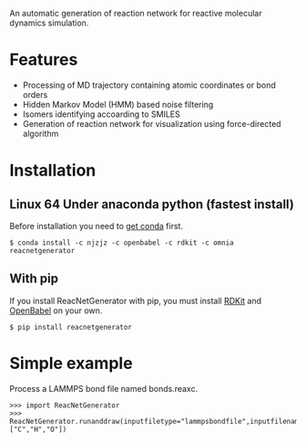 An automatic generation of reaction network for reactive molecular dynamics simulation.
# Features
- Processing of MD trajectory containing atomic coordinates or bond orders
- Hidden Markov Model (HMM) based noise filtering
- Isomers identifying accoarding to SMILES
- Generation of reaction network for visualization using force-directed algorithm
# Installation
## Linux 64 Under anaconda python (fastest install)
Before installation you need to [get conda](https://conda.io/docs/user-guide/install/index.html) first.
```
$ conda install -c njzjz -c openbabel -c rdkit -c omnia reacnetgenerator
```
## With pip
If you install ReacNetGenerator with pip, you must install [RDKit](https://github.com/rdkit/rdkit) and [OpenBabel](https://github.com/openbabel/openbabel) on your own.
```
$ pip install reacnetgenerator
```
# Simple example
Process a LAMMPS bond file named bonds.reaxc.
```
>>> import ReacNetGenerator
>>> ReacNetGenerator.runanddraw(inputfiletype="lammpsbondfile",inputfilename="bonds.reaxc",atomname=["C","H","O"])
```
